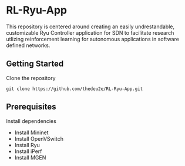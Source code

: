 # RL-Ryu-App
This repository is centered around creating an easily undrestandable, customizable Ryu Controller application for SDN to facilitate research utlizing reinforcement learning for autonomous applications in software defined networks.

## Getting Started
Clone the repository
```
git clone https://github.com/thedeu2e/RL-Ryu-App.git
```
## Prerequisites
Install dependencies

* Install Mininet
* Install OpenVSwitch
* Install Ryu 
* Install iPerf
* Install MGEN
